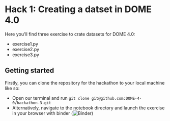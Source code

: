 # Hack 1: Creating a datset in DOME 4.0 

Here you'll find three exercise to crate datasets for DOME 4.0:
- exercise1.py
- exercise2.py 
- exercise3.py

## Getting started 

Firstly, you can clone the repository for the hackathon to your local machine like so:

- Open our terminal and run `git clone git@github.com:DOME-4-0/hackathon-3.git`
- Alternatively, navigate to the notebook directory and launch the exercise in your browser with binder (![Binder](https://mybinder.org/badge_logo.svg))



